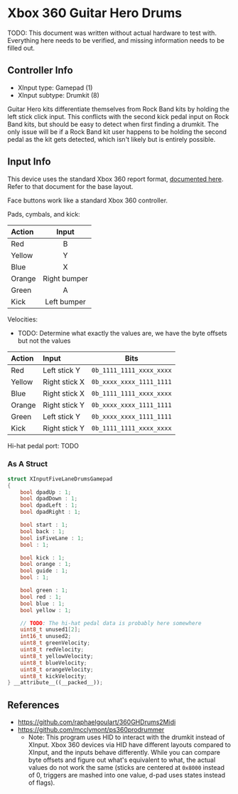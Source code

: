 # Xbox 360 Guitar Hero Drums

TODO: This document was written without actual hardware to test with. Everything here needs to be verified, and missing information needs to be filled out. 

## Controller Info

- XInput type: Gamepad (1)
- XInput subtype: Drumkit (8)

Guitar Hero kits differentiate themselves from Rock Band kits by holding the left stick click input. This conflicts with the second kick pedal input on Rock Band kits, but should be easy to detect when first finding a drumkit. The only issue will be if a Rock Band kit user happens to be holding the second pedal as the kit gets detected, which isn't likely but is entirely possible.

## Input Info

This device uses the standard Xbox 360 report format, [documented here](../../Controller%20Communication%20Basics/Xbox%20360.md). Refer to that document for the base layout.

Face buttons work like a standard Xbox 360 controller.

Pads, cymbals, and kick:

| Action | Input        |
| :----- | :---:        |
| Red    | B            |
| Yellow | Y            |
| Blue   | X            |
| Orange | Right bumper |
| Green  | A            |
| Kick   | Left bumper  |

Velocities:

- TODO: Determine what exactly the values are, we have the byte offsets but not the values

| Action | Input         | Bits                     |
| :----- | :----         | :--:                     |
| Red    | Left stick Y  | `0b_1111_1111_xxxx_xxxx` |
| Yellow | Right stick X | `0b_xxxx_xxxx_1111_1111` |
| Blue   | Right stick X | `0b_1111_1111_xxxx_xxxx` |
| Orange | Right stick Y | `0b_xxxx_xxxx_1111_1111` |
| Green  | Left stick Y  | `0b_xxxx_xxxx_1111_1111` |
| Kick   | Right stick Y | `0b_1111_1111_xxxx_xxxx` |

Hi-hat pedal port: TODO 

### As A Struct

```cpp
struct XInputFiveLaneDrumsGamepad
{
    bool dpadUp : 1;
    bool dpadDown : 1;
    bool dpadLeft : 1;
    bool dpadRight : 1;

    bool start : 1;
    bool back : 1;
    bool isFiveLane : 1;
    bool : 1;

    bool kick : 1;
    bool orange : 1;
    bool guide : 1;
    bool : 1;

    bool green : 1;
    bool red : 1;
    bool blue : 1;
    bool yellow : 1;

    // TODO: The hi-hat pedal data is probably here somewhere
    uint8_t unused1[2];
    int16_t unused2;
    uint8_t greenVelocity;
    uint8_t redVelocity;
    uint8_t yellowVelocity;
    uint8_t blueVelocity;
    uint8_t orangeVelocity;
    uint8_t kickVelocity;
} __attribute__((__packed__));
```

## References

- https://github.com/raphaelgoulart/360GHDrums2Midi
- https://github.com/mcclymont/ps360prodrummer
  - Note: This program uses HID to interact with the drumkit instead of XInput. Xbox 360 devices via HID have different layouts compared to XInput, and the inputs behave differently. While you can compare byte offsets and figure out what's equivalent to what, the actual values do not work the same (sticks are centered at `0x8000` instead of 0, triggers are mashed into one value, d-pad uses states instead of flags).
